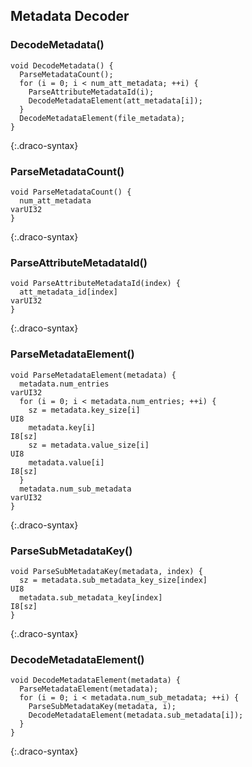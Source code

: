 ## Metadata Decoder

### DecodeMetadata()

```
void DecodeMetadata() {
  ParseMetadataCount();
  for (i = 0; i < num_att_metadata; ++i) {
    ParseAttributeMetadataId(i);
    DecodeMetadataElement(att_metadata[i]);
  }
  DecodeMetadataElement(file_metadata);
}
```

{:.draco-syntax}

### ParseMetadataCount()

```
void ParseMetadataCount() {
  num_att_metadata                                                                    varUI32
}
```

{:.draco-syntax}

### ParseAttributeMetadataId()

```
void ParseAttributeMetadataId(index) {
  att_metadata_id[index]                                                              varUI32
}
```

{:.draco-syntax}

### ParseMetadataElement()

```
void ParseMetadataElement(metadata) {
  metadata.num_entries                                                                varUI32
  for (i = 0; i < metadata.num_entries; ++i) {
    sz = metadata.key_size[i]                                                         UI8
    metadata.key[i]                                                                   I8[sz]
    sz = metadata.value_size[i]                                                       UI8
    metadata.value[i]                                                                 I8[sz]
  }
  metadata.num_sub_metadata                                                           varUI32
}
```

{:.draco-syntax}

### ParseSubMetadataKey()

```
void ParseSubMetadataKey(metadata, index) {
  sz = metadata.sub_metadata_key_size[index]                                          UI8
  metadata.sub_metadata_key[index]                                                    I8[sz]
}
```

{:.draco-syntax}

### DecodeMetadataElement()

```
void DecodeMetadataElement(metadata) {
  ParseMetadataElement(metadata);
  for (i = 0; i < metadata.num_sub_metadata; ++i) {
    ParseSubMetadataKey(metadata, i);
    DecodeMetadataElement(metadata.sub_metadata[i]);
  }
}
```

{:.draco-syntax}
